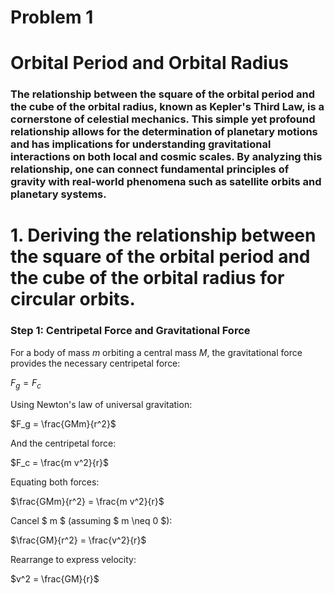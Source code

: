 # Problem 1

# Orbital Period and Orbital Radius

### The relationship between the square of the orbital period and the cube of the orbital radius, known as Kepler's Third Law, is a cornerstone of celestial mechanics. This simple yet profound relationship allows for the determination of planetary motions and has implications for understanding gravitational interactions on both local and cosmic scales. By analyzing this relationship, one can connect fundamental principles of gravity with real-world phenomena such as satellite orbits and planetary systems.

# 1. Deriving the relationship between the square of the orbital period and the cube of the orbital radius for circular orbits.

### Step 1: Centripetal Force and Gravitational Force
For a body of mass $m$ orbiting a central mass $M$, the gravitational force provides the necessary centripetal force:

$F_g = F_c$

Using Newton's law of universal gravitation:

$F_g = \frac{GMm}{r^2}$

And the centripetal force:

$F_c = \frac{m v^2}{r}$

Equating both forces:

$\frac{GMm}{r^2} = \frac{m v^2}{r}$

Cancel $ m $ (assuming $ m \neq 0 $):

$\frac{GM}{r^2} = \frac{v^2}{r}$

Rearrange to express velocity:

$v^2 = \frac{GM}{r}$

